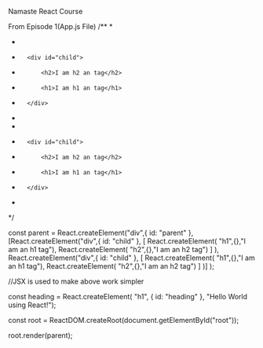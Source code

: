 Namaste React Course

From Episode 1(App.js File)
/**
 * 
 *   <div id="parent">
 *       <div id="child">
 *           <h2>I am h2 an tag</h2>
 *           <h1>I am h1 an tag</h1>
 *       </div>
 *   </div> 
 *   <div id="parent">
 *       <div id="child">
 *           <h2>I am h2 an tag</h2>
 *           <h1>I am h1 an tag</h1>
 *       </div>
 *   </div>
*/

const parent = React.createElement("div",{ id: "parent" },
    [React.createElement("div",{ id: "child" },
        [
            React.createElement( "h1",{},"I am an h1 tag"),
            React.createElement( "h2",{},"I am an h2 tag")
        ]
    ),
    React.createElement("div",{ id: "child" },
        [
            React.createElement( "h1",{},"I am an h1 tag"),
            React.createElement( "h2",{},"I am an h2 tag")
        ]
    )]
);

//JSX is used to make above work simpler 

const heading = React.createElement(
    "h1",
    { id: "heading" },
    "Hello World using React!");

const root = ReactDOM.createRoot(document.getElementById("root"));

root.render(parent); 
